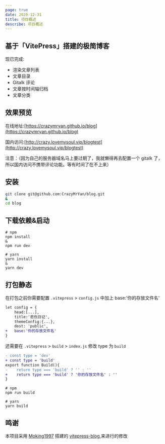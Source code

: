 ```yaml
---
page: true
date: 2020-12-31
title: 项目概述
describe: 项目概述
---
```


## 基于「VitePress」搭建的极简博客

现已完成:

- 渲染文章列表
- 文章目录
- Gitalk 评论
- 文章按时间轴归档
- 文章分类

## 效果预览

在线地址:[https://crazymryan.github.io/blog](https://crazymryan.github.io/blog)

国内访问:[http://crazy.lovemysoul.vip/blogtest](http://crazy.lovemysoul.vip/blogtest) 

注意：（因为自己的服务器域名马上要过期了，我就懒得再去配置一个 gitalk 了，所以国内访问不携带评论功能。等有时间了在不上来）

## 安装

```bash
git clone git@github.com:CrazyMrYan/blog.git
&
cd blog
```

## 下载依赖&启动
```shell
# npm
npm install
&
npm run dev

# yarn
yarn install
&
yarn dev
```

## 打包静态
在打包之前你需要配置 `.vitepress` > `config.js` 中加上 base:'你的存放文件名'
```diff
let config = {
    head:[...],
    title:'悲伤日记',
    themeConfig:{...},
    dest: 'public',
+   base:'你的存放文件名'
}
```


还需要在 `.vitepress` > `build` > `index.js` 修改 type 为 `build` 

```diff
- const type = 'dev'
+ const type = 'build'
export function Build(){
-    return type === 'build' ? '' : ''
+    return type === 'build' ? '你的存放文件名' : ''
}
```

```shell
# npm
npm run build

# yarn
yarn build

```
## 鸣谢 
本项目采用 [Moking1997](https://github.com/Moking1997) 搭建的 [vitepress-blog](https://github.com/Moking1997/vitepress-blog),来进行的修改
